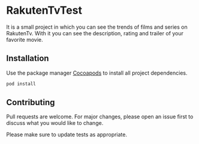 # RakutenTvTest

It is a small project in which you can see the trends of films and series on RakutenTv. With it you can see the description, rating and trailer of your favorite movie.

## Installation

Use the package manager [Cocoapods](http://cocoapods.org) to install all project dependencies. 

```bash
pod install
```

## Contributing
Pull requests are welcome. For major changes, please open an issue first to discuss what you would like to change.

Please make sure to update tests as appropriate.
